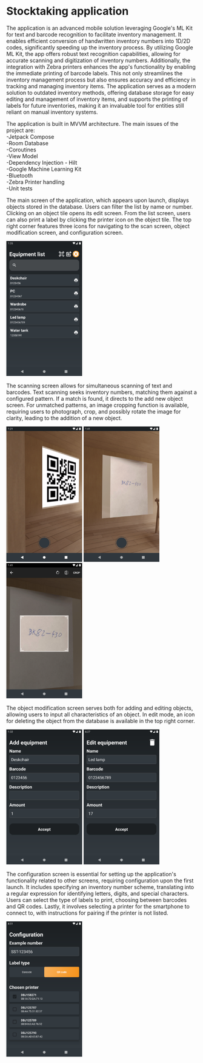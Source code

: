 # Stocktaking application

The application is an advanced mobile solution leveraging Google's ML Kit for text and barcode recognition to facilitate inventory management. It enables efficient conversion of handwritten inventory numbers into 1D/2D codes, significantly speeding up the inventory process. By utilizing Google ML Kit, the app offers robust text recognition capabilities, allowing for accurate scanning and digitization of inventory numbers. Additionally, the integration with Zebra printers enhances the app's functionality by enabling the immediate printing of barcode labels. This not only streamlines the inventory management process but also ensures accuracy and efficiency in tracking and managing inventory items. The application serves as a modern solution to outdated inventory methods, offering database storage for easy editing and management of inventory items, and supports the printing of labels for future inventories, making it an invaluable tool for entities still reliant on manual inventory systems.

The application is built in MVVM architecture. The main issues of the project are:<br>
-Jetpack Compose<br>
-Room Database<br>
-Coroutines<br>
-View Model<br>
-Dependency Injection - Hilt<br>
-Google Machine Learning Kit<br>
-Bluetooth<br>
-Zebra Printer handling<br>
-Unit tests<be>

The main screen of the application, which appears upon launch, displays objects stored in the database. Users can filter the list by name or number. Clicking on an object tile opens its edit screen. From the list screen, users can also print a label by clicking the printer icon on the object tile. The top right corner features three icons for navigating to the scan screen, object modification screen, and configuration screen.

<img src ="https://github.com/karolkadlubowski/StocktakingApp/blob/main/screenshots/Screenshot_1708950906.png" width="200"/>

The scanning screen allows for simultaneous scanning of text and barcodes. Text scanning seeks inventory numbers, matching them against a configured pattern. If a match is found, it directs to the add new object screen. For unmatched patterns, an image cropping function is available, requiring users to photograph, crop, and possibly rotate the image for clarity, leading to the addition of a new object.

<p float="left">
<img src ="https://github.com/karolkadlubowski/StocktakingApp/blob/main/screenshots/Screenshot_1708950105.png" width="200"/>
<img src ="https://github.com/karolkadlubowski/StocktakingApp/blob/main/screenshots/Screenshot_1708951285.png" width="200"/>
<img src ="https://github.com/karolkadlubowski/StocktakingApp/blob/main/screenshots/Screenshot_1708951295.png" width="200"/>
</p>

The object modification screen serves both for adding and editing objects, allowing users to input all characteristics of an object. In edit mode, an icon for deleting the object from the database is available in the top right corner.

<p float="left">
<img src="https://github.com/karolkadlubowski/StocktakingApp/blob/main/screenshots/Screenshot_1708950749.png" width="200"/>
<img src="https://github.com/karolkadlubowski/StocktakingApp/blob/main/screenshots/Screenshot_1708968455.png" width="200"/>
</p>

The configuration screen is essential for setting up the application's functionality related to other screens, requiring configuration upon the first launch. It includes specifying an inventory number scheme, translating into a regular expression for identifying letters, digits, and special characters. Users can select the type of labels to print, choosing between barcodes and QR codes. Lastly, it involves selecting a printer for the smartphone to connect to, with instructions for pairing if the printer is not listed.

<img src="https://github.com/karolkadlubowski/StocktakingApp/blob/main/screenshots/Screenshot_1708962673.png" width="200"/>
